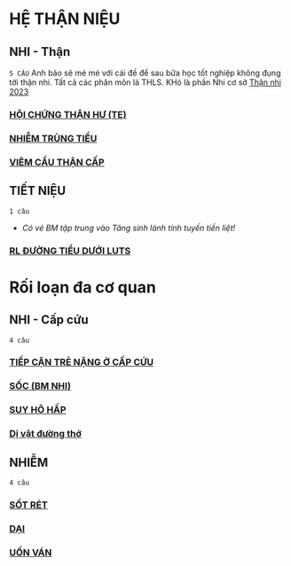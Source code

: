 # HỆ THẬN NIỆU
## NHI - Thận
`5 CÂU`
Anh bảo sẽ mé mé với cái đề để sau bữa học tốt nghiệp không đụng tới thận nhi. Tất cả các phân môn là THLS. KHó là phần Nhi cơ sở
[Thận nhi 2023](./3%20tuan%20tot%20nghiep%20Y17/Th%E1%BA%ADn%20nhi%202023.md)
### [HỘI CHỨNG THẬN HƯ (TE)](./UMP/BM%20NHI/BM%20NHI%20-%20Tot%20nghiep/Than/H%E1%BB%98I%20CH%E1%BB%A8NG%20TH%E1%BA%ACN%20H%C6%AF%20(TE).md)
### [NHIỄM TRÙNG TIỂU](./UMP/BM%20NHI/BM%20NHI%20-%20Tot%20nghiep/Than/NHI%E1%BB%84M%20TR%C3%99NG%20TI%E1%BB%82U.md)
### [VIÊM CẦU THẬN CẤP](./UMP/BM%20NHI/BM%20NHI%20-%20Tot%20nghiep/Than/VI%C3%8AM%20C%E1%BA%A6U%20TH%E1%BA%ACN%20C%E1%BA%A4P.md)  

## TIẾT NIỆU
`1 câu`
- _Có vẻ BM tập trung vào Tăng sinh lành tính tuyến tiền liệt!_
### [RL ĐƯỜNG TIỂU DƯỚI LUTS](./UMP/BM%20TI%E1%BA%BET%20NI%E1%BB%86U/RL%20%C4%90%C6%AF%E1%BB%9CNG%20TI%E1%BB%82U%20D%C6%AF%E1%BB%9AI%20LUTS.md)

# Rối loạn đa cơ quan
## NHI - Cấp cứu
`4 câu`
### [TIẾP CẬN TRẺ NẶNG Ở CẤP CỨU](./UMP/BM%20NHI/BM%20NHI%20-%20Tot%20nghiep/Cap%20cuu/TI%E1%BA%BEP%20C%E1%BA%ACN%20TR%E1%BA%BA%20N%E1%BA%B6NG%20%E1%BB%9E%20C%E1%BA%A4P%20C%E1%BB%A8U.md)
### [SỐC (BM NHI)](./UMP/BM%20NHI/BM%20NHI%20-%20Tot%20nghiep/Cap%20cuu/S%E1%BB%90C%20(BM%20NHI).md)
### [SUY HÔ HẤP](./UMP/BM%20NHI/BM%20NHI%20-%20Tot%20nghiep/Cap%20cuu/SUY%20H%C3%94%20H%E1%BA%A4P.md)
### [Dị vật đường thở](./UMP/BM%20NHI/BM%20NHI%20-%20Tot%20nghiep/Cap%20cuu/D%E1%BB%8B%20v%E1%BA%ADt%20%C4%91%C6%B0%E1%BB%9Dng%20th%E1%BB%9F.md)
## NHIỄM
`4 câu`
### [SỐT RÉT](./UMP/BM%20NHI%E1%BB%84M/S%E1%BB%90T%20R%C3%89T.md)
### [DẠI](./UMP/BM%20NHI%E1%BB%84M/D%E1%BA%A0I.md)
### [UỐN VÁN](./UMP/BM%20NHI%E1%BB%84M/U%E1%BB%90N%20V%C3%81N.md)


